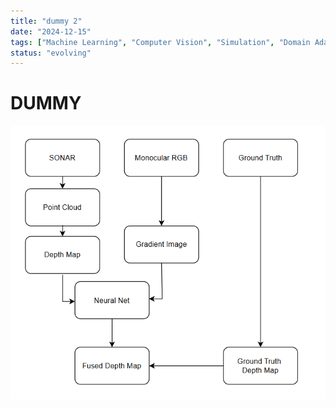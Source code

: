 ```yaml
---
title: "dummy 2"
date: "2024-12-15"
tags: ["Machine Learning", "Computer Vision", "Simulation", "Domain Adaptation"]
status: "evolving"
---
```


# DUMMY

![Article](../../image.png)